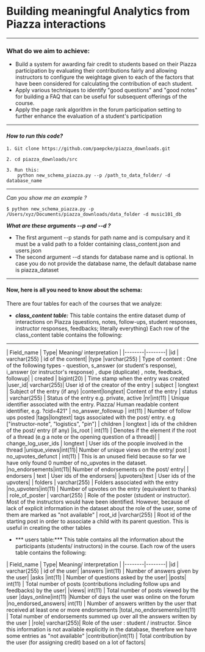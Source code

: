 # Building meaningful Analytics from Piazza interactions
----------------------------------------------------------------------------------------------------------------------------------------------------------------
### What do we aim to achieve:
- Build a system for awarding fair credit to students based on their Piazza  participation by evaluating their contributions fairly and allowing instructors to configure the weightage given to each of the factors that have been considered for calculating the contribution of each student.
- Apply various techniques to identify "good questions" and "good notes" for building a FAQ that can be useful for subsequent offerings of the course.
- Apply the page rank algorithm in the forum participation setting to further enhance the evaluation of a student's participation

- - -

#### ***How to run this code?***
```
1. Git clone https://github.com/paepcke/piazza_downloads.git
```
```
2. cd piazza_downloads/src
```
```
3. Run this:
	python new_schema_piazza.py --p /path_to_data_folder/ -d database_name
```
_ _ _

*Can you show me an example ?*
```
$ python new_schema_piazza.py -p /Users/xyz/Documents/piazza_downloads/data_folder -d music101_db
```

***What are these arguments --p and --d ?***
- The first argument --p stands for path name and is compulsary and it must be a valid path to a folder containing class_content.json and users.json
- The second argument --d stands for database name and is optional. In case you do not provide the database name, the default database name is piazza_dataset


- - -
#### Now, here is all you need to know about the schema:

There are four tables for each of the courses that we analyze:
- ***class_content table:***
This table contains the entire dataset dump of interactions on Piazza (questions, notes, follow-ups, student responses, instructor responses, feedbacks; literally everything)
Each row of the class_content table contains the following:

_ _ _
| Field_name | Type| Meaning/ interpretation |
|--------|--------|
|id	   |  varchar(255)       | id of the content|
|type  |varchar(255)		 | Type of content : One of the following types - question, s_answer (or student's response), i_answer (or instructor's response) , dupe (duplicate) , note, feedback, followup|
|     created	   | bigint(20)       | Time stamp when the entry was created
|user_id| varchar(255)| User id of the creator of the entry
|     subject	   | longtext       | Subject of the entry (if any)
|content|longtext| Content of the entry
|     status	   | varchar(255)       | Status of the entry e.g. private, active
|nr|int(11) | Unique identifier associated with the entry. Piazza/ Human readable content identifier, e.g. ?cid=421"
|     no_answer_followup   | int(11)       | Number of follow ups posted
|tags|longtext| tags associated with the post/ entry. e.g ["instructor-note", "logistics", "pin"]
|     children  | longtext       | ids of the children of the post/ entry (if any)
|is_root	   |  int(11)       | Denotes if the element if the root of a thread (e.g a note or the opening question of a thread)|
|     change_log_user_ids	   | longtext      | User ids of the poople involved in the thread
|unique_views|int(11)| Number of unique views on the entry/ post
|     no_upvotes_defunct	   | int(11)       | This is an unused field because so far we have only found 0 number of no_upvotes in the dataset.
|no_endorsements|int(11)| Number of endorsements on the post/ entry|
|     endorsers	   | text        | User ids of the endorsers|
|upvoters|text | User ids of the upvoters|
|     folders   |  varchar(255)      | Folders associated with the entry
|no_upvoters|int(11)   | Number of upvotes on the entry (equivalent to thanks)
|     role_of_poster  | varchar(255)       | Role of the poster (student or instructor). Most of the instructors would have been identified. However, because of lack of explicit information in the dataset about the role of the user, some of them are marked as "not available"
|     root_id  |varchar(255)       | Root id of the starting post in order to associate a child with its parent question. This is useful in creating the other tables

- *** users table:***
This table contains all the information about the participants (students/ instructors) in the course.
Each row of the users table contains the following:

| Field_name | Type| Meaning/ interpretation |
|--------|--------|
|id	   	  |  varchar(255)       | id of the user|
|answers |int(11)		 | Number of answers given by the user|
|asks	 |int(11)      | Number of questions asked by the user|
|posts| int(11)  | Total number of posts (contributions including follow ups and feedbacks) by the user|
|views| int(11)        | Total number of posts viewed by the user
|days_online|int(11)  |Number of days the user was online on the forum
|no_endorsed_answers| int(11)        | Number of answers written by the user that received at least one or more endorsements
|total_no_endorsements|int(11) | Total number of endorsements summed up over all the answers written by the user |
|role| varchar(255)| Role of the user : student / instructor. Since this information is not available explicitly in the database, therefore we have some entries as "not available"
|contribution|int(11) | Total contribution by the user (for assigning credit) based on a lot of factors|


<!--just give the command python new_schema_piazza.py with the arguments described below:
		course1

				class_content.json
				users.json
			fall12
				class_content.json
				users.json
			summer13
				class_content.json
				users.json
			fall13
				class_content.json
				users.json
			spring15
				class_content.json
				users.json
			summer15
				class_content.json
				users.json
			fall16
				class_content.json
				users.json
		course2
			fall13
				class_content.json
				users.json
			spring15
				class_content.json
				users.json
	******************************

(where course1,course2,etc. are course names as defined in src/constants.py)-->

